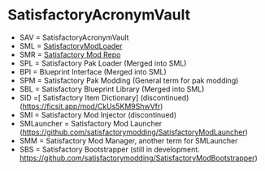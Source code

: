 # SatisfactoryAcronymVault
* SAV = SatisfactoryAcronymVault
* SML = [SatisfactoryModLoader](https://github.com/satisfactorymodding/SatisfactoryModLoader)
* SMR = [Satisfactory Mod Repo](https://ficsit.app)
* SPL = Satisfactory Pak Loader (Merged into SML)
* BPI = Blueprint Interface (Merged into SML)
* SPM = Satisfactory Pak Modding (General term for pak modding)
* SBL = Satisfactory Blueprint Library (Merged into SML)
* SID =[ Satisfactory Item Dictionary] (discontinued) (https://ficsit.app/mod/CkUs5KM9ShwVfr)
* SMI = Satisfactory Mod Injector (discontinued)
* SMLauncher = Satisfactory Mod Launcher (https://github.com/satisfactorymodding/SatisfactoryModLauncher)
* SMM = Satisfactory Mod Manager, another term for SMLauncher
* SBS = Satisfactory Bootstrapper (still in development. https://github.com/satisfactorymodding/SatisfactoryModBootstrapper)
